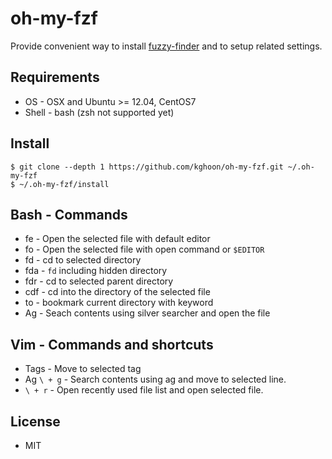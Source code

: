 oh-my-fzf
=========

Provide convenient way to install [fuzzy-finder](https://github.com/junegunn/fzf.git)
and to setup related settings.

Requirements
------------
- OS - OSX and Ubuntu >= 12.04, CentOS7
- Shell - bash (zsh not supported yet)

Install
-------

```
$ git clone --depth 1 https://github.com/kghoon/oh-my-fzf.git ~/.oh-my-fzf
$ ~/.oh-my-fzf/install
```

Bash - Commands
---------------
- fe - Open the selected file with default editor
- fo - Open the selected file with open command or ```$EDITOR```
- fd - cd to selected directory
- fda - ```fd``` including hidden directory
- fdr -  cd to  selected parent directory
- cdf - cd into the directory of the selected file
- to - bookmark current directory with keyword
- Ag - Seach contents using silver searcher and open the file 


Vim - Commands and shortcuts
----------------------------
- Tags - Move to selected tag
- Ag ```\ + g``` - Search contents using ag and move to selected line.
- ```\ + r``` - Open recently used file list and open selected file.


License
-------
- MIT

